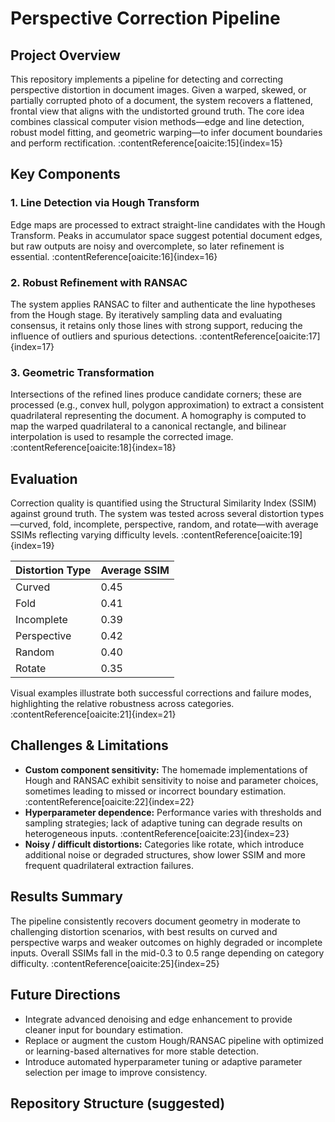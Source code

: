 # Perspective Correction Pipeline

## Project Overview

This repository implements a pipeline for detecting and correcting perspective distortion in document images. Given a warped, skewed, or partially corrupted photo of a document, the system recovers a flattened, frontal view that aligns with the undistorted ground truth. The core idea combines classical computer vision methods—edge and line detection, robust model fitting, and geometric warping—to infer document boundaries and perform rectification. :contentReference[oaicite:15]{index=15}

## Key Components

### 1. Line Detection via Hough Transform  
Edge maps are processed to extract straight-line candidates with the Hough Transform. Peaks in accumulator space suggest potential document edges, but raw outputs are noisy and overcomplete, so later refinement is essential. :contentReference[oaicite:16]{index=16}

### 2. Robust Refinement with RANSAC  
The system applies RANSAC to filter and authenticate the line hypotheses from the Hough stage. By iteratively sampling data and evaluating consensus, it retains only those lines with strong support, reducing the influence of outliers and spurious detections. :contentReference[oaicite:17]{index=17}

### 3. Geometric Transformation  
Intersections of the refined lines produce candidate corners; these are processed (e.g., convex hull, polygon approximation) to extract a consistent quadrilateral representing the document. A homography is computed to map the warped quadrilateral to a canonical rectangle, and bilinear interpolation is used to resample the corrected image. :contentReference[oaicite:18]{index=18}

## Evaluation

Correction quality is quantified using the Structural Similarity Index (SSIM) against ground truth. The system was tested across several distortion types—curved, fold, incomplete, perspective, random, and rotate—with average SSIMs reflecting varying difficulty levels. :contentReference[oaicite:19]{index=19}

| Distortion Type | Average SSIM |
|-----------------|--------------|
| Curved          | 0.45         |
| Fold            | 0.41         |
| Incomplete      | 0.39         |
| Perspective     | 0.42         |
| Random          | 0.40         |
| Rotate          | 0.35         | :contentReference[oaicite:20]{index=20}

Visual examples illustrate both successful corrections and failure modes, highlighting the relative robustness across categories. :contentReference[oaicite:21]{index=21}

## Challenges & Limitations

- **Custom component sensitivity:** The homemade implementations of Hough and RANSAC exhibit sensitivity to noise and parameter choices, sometimes leading to missed or incorrect boundary estimation. :contentReference[oaicite:22]{index=22}  
- **Hyperparameter dependence:** Performance varies with thresholds and sampling strategies; lack of adaptive tuning can degrade results on heterogeneous inputs. :contentReference[oaicite:23]{index=23}  
- **Noisy / difficult distortions:** Categories like rotate, which introduce additional noise or degraded structures, show lower SSIM and more frequent quadrilateral extraction failures. 

## Results Summary

The pipeline consistently recovers document geometry in moderate to challenging distortion scenarios, with best results on curved and perspective warps and weaker outcomes on highly degraded or incomplete inputs. Overall SSIMs fall in the mid-0.3 to 0.5 range depending on category difficulty. :contentReference[oaicite:25]{index=25}

## Future Directions

- Integrate advanced denoising and edge enhancement to provide cleaner input for boundary estimation. 
- Replace or augment the custom Hough/RANSAC pipeline with optimized or learning-based alternatives for more stable detection. 
- Introduce automated hyperparameter tuning or adaptive parameter selection per image to improve consistency.


## Repository Structure (suggested)


